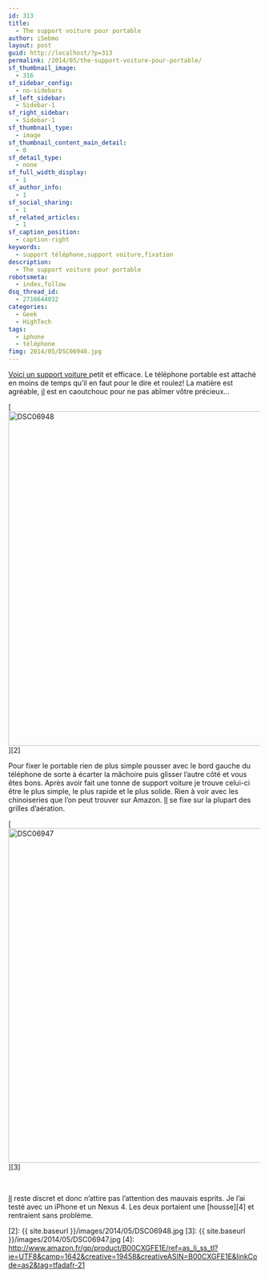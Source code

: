 ```yaml
---
id: 313
title:
  - The support voiture pour portable
author: iSebmo
layout: post
guid: http://localhost/?p=313
permalink: /2014/05/the-support-voiture-pour-portable/
sf_thumbnail_image:
  - 316
sf_sidebar_config:
  - no-sidebars
sf_left_sidebar:
  - Sidebar-1
sf_right_sidebar:
  - Sidebar-1
sf_thumbnail_type:
  - image
sf_thumbnail_content_main_detail:
  - 0
sf_detail_type:
  - none
sf_full_width_display:
  - 1
sf_author_info:
  - 1
sf_social_sharing:
  - 1
sf_related_articles:
  - 1
sf_caption_position:
  - caption-right
keywords:
  - support téléphone,support voiture,fixation
description:
  - The support voiture pour portable
robotsmeta:
  - index,follow
dsq_thread_id:
  - 2716644032
categories:
  - Geek
  - HighTech
tags:
  - iphone
  - téléphone
fimg: 2014/05/DSC06948.jpg
---
```

[Voici un support voiture ][1]petit et efficace. Le téléphone portable est attaché en moins de temps qu&rsquo;il en faut pour le dire et roulez! La matière est agréable, [il][1] est en caoutchouc pour ne pas abîmer vôtre précieux&#8230;

[<img class="alignleft size-full wp-image-315" src="{{ site.baseurl }}/images/2014/05/DSC06948.jpg" alt="DSC06948" width="1000" height="667" />][2]

Pour fixer le portable rien de plus simple pousser avec le bord gauche du téléphone de sorte à écarter la mâchoire puis glisser l&rsquo;autre côté et vous êtes bons. Après avoir fait une tonne de support voiture je trouve celui-ci être le plus simple, le plus rapide et le plus solide. Rien à voir avec les chinoiseries que l&rsquo;on peut trouver sur Amazon. [Il][1] se fixe sur la plupart des grilles d&rsquo;aération.

[<img class="alignleft size-full wp-image-314" src="{{ site.baseurl }}/images/2014/05/DSC06947.jpg" alt="DSC06947" width="1000" height="667" />][3]

&nbsp;

[Il][1] reste discret et donc n&rsquo;attire pas l&rsquo;attention des mauvais esprits. Je l&rsquo;ai testé avec un iPhone et un Nexus 4. Les deux portaient une [housse][4] et rentraient sans problème.

 [1]: http://www.amazon.fr/gp/product/B00D901B4W/ref=as_li_ss_tl?ie=UTF8&camp=1642&creative=19458&creativeASIN=B00D901B4W&linkCode=as2&tag=tfadafr-21
 [2]: {{ site.baseurl }}/images/2014/05/DSC06948.jpg
 [3]: {{ site.baseurl }}/images/2014/05/DSC06947.jpg
 [4]: http://www.amazon.fr/gp/product/B00CXGFE1E/ref=as_li_ss_tl?ie=UTF8&camp=1642&creative=19458&creativeASIN=B00CXGFE1E&linkCode=as2&tag=tfadafr-21